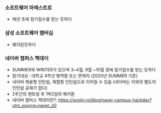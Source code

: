### 소프트웨어 마에스트로
* 매년 초에 참가접수를 받는 듯하다

### 삼성 소프트웨어 멤버십
* 폐지된듯하다

### 네이버 캠퍼스 핵데이
* SUMMER와 WINTER가 있으며 3~4월, 9월 ~10월 경에 참가접수를 받는 듯하다
* 참가대상 : 대학교 4학년 병역필 또는 면제자 (2020년 SUMMER 기준)
* 네이버 채용형 인턴쉽, 체험형 인턴쉽으로 이어질 수 있음 (네이버는 이외의 별도의 인턴쉽 공채가 없다)
* 2주간의 멘토링 후 1박2일의 해커톤
* 네이버 캠퍼스 핵데이란?: https://soojin.ro/blog/naver-campus-hackday?utm_source=naver_d2
